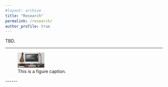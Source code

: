 ```yaml
---
#layout: archive
title: "Research"
permalink: /research/
author_profile: true
---
```



TBD.

------
<figure>
  <img src="/images/foo-bar-identity.jpg" alt="this is a placeholder image" width="20%" height="20%" >
  <figcaption>This is a figure caption.</figcaption>
</figure>
------